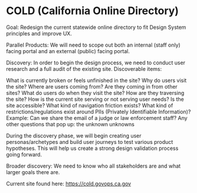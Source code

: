 # COLD (California Online Directory)

Goal: Redesign the current statewide online directory to fit Design System principles and improve UX.

Parallel Products: We will need to scope out both an internal (staff only) facing portal and an external (public) facing portal.

Discovery: In order to begin the design process, we need to conduct user research and a full audit of the existing site. Discoverable items:

What is currently broken or feels unfinished in the site?
Why do users visit the site?
Where are users coming from? Are they coming in from other sites?
What do users do when they visit the site? How are they traversing the site?
How is the current site serving or not serving user needs?
Is the site accessible?
What kind of navigation friction exists?
What kind of restrictions/regulations exist around PIIs (Privately Identifiable Information)? Example: Can we share the email of a judge or law enforcement staff?
Any other questions that pop up: the unknown unknowns

During the discovery phase, we will begin creating user personas/archetypes and build user journeys to test various product hypotheses. This will help us create a strong design validation process going forward. 

Broader discovery: We need to know who all stakeholders are and what larger goals there are.

Current site found here: https://cold.govops.ca.gov
